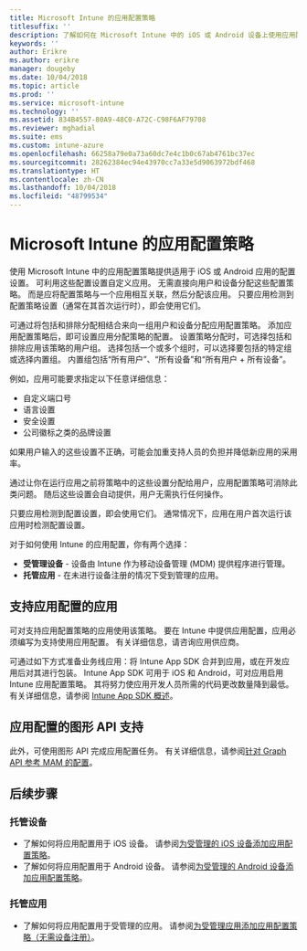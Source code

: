 ```yaml
---
title: Microsoft Intune 的应用配置策略
titlesuffix: ''
description: 了解如何在 Microsoft Intune 中的 iOS 或 Android 设备上使用应用配置策略。
keywords: ''
author: Erikre
ms.author: erikre
manager: dougeby
ms.date: 10/04/2018
ms.topic: article
ms.prod: ''
ms.service: microsoft-intune
ms.technology: ''
ms.assetid: 834B4557-80A9-48C0-A72C-C98F6AF79708
ms.reviewer: mghadial
ms.suite: ems
ms.custom: intune-azure
ms.openlocfilehash: 66258a79e0a73a60dc7e4c1b0c67ab4761bc37ec
ms.sourcegitcommit: 28262384ec94e43970cc7a33e5d9063972bdf468
ms.translationtype: HT
ms.contentlocale: zh-CN
ms.lasthandoff: 10/04/2018
ms.locfileid: "48799534"
---
```

# <a name="app-configuration-policies-for-microsoft-intune"></a>Microsoft Intune 的应用配置策略

使用 Microsoft Intune 中的应用配置策略提供适用于 iOS 或 Android 应用的配置设置。 可利用这些配置设置自定义应用。 无需直接向用户和设备分配这些配置策略。 而是应将配置策略与一个应用相互关联，然后分配该应用。 只要应用检测到配置策略设置（通常在其首次运行时），即会使用它们。

可通过将包括和排除分配相结合来向一组用户和设备分配应用配置策略。 添加应用配置策略后，即可设置应用分配策略的配置。 设置策略分配时，可选择包括和排除应用该策略的用户组。 选择包括一个或多个组时，可以选择要包括的特定组或选择内置组。 内置组包括“所有用户”、“所有设备”和“所有用户 + 所有设备”。

例如，应用可能要求指定以下任意详细信息：

- 自定义端口号
- 语言设置
- 安全设置
- 公司徽标之类的品牌设置

如果用户输入的这些设置不正确，可能会加重支持人员的负担并降低新应用的采用率。

通过让你在运行应用之前将策略中的这些设置分配给用户，应用配置策略可消除此类问题。 随后这些设置会自动提供，用户无需执行任何操作。

只要应用检测到配置设置，即会使用它们。 通常情况下，应用在用户首次运行该应用时检测配置设置。

对于如何使用 Intune 的应用配置，你有两个选择：
 - **受管理设备** - 设备由 Intune 作为移动设备管理 (MDM) 提供程序进行管理。
 - **托管应用** - 在未进行设备注册的情况下受到管理的应用。

## <a name="apps-that-support-app-configuration"></a>支持应用配置的应用

可对支持应用配置策略的应用使用该策略。 要在 Intune 中提供应用配置，应用必须编写为支持使用应用配置。 有关详细信息，请咨询应用供应商。

可通过如下方式准备业务线应用：将 Intune App SDK 合并到应用，或在开发应用后对其进行包装。 Intune App SDK 可用于 iOS 和 Android，可对应用启用 Intune 应用配置策略。 其将努力使应用开发人员所需的代码更改数量降到最低。 有关详细信息，请参阅 [Intune App SDK 概述](app-sdk.md)。

## <a name="graph-api-support-for-app-configuration"></a>应用配置的图形 API 支持

此外，可使用图形 API 完成应用配置任务。 有关详细信息，请参阅[针对 Graph API 参考 MAM 的配置](https://graph.microsoft.io/docs/api-reference/beta/api/intune_mam_targetedmanagedappconfiguration_create)。

## <a name="next-steps"></a>后续步骤

### <a name="managed-devices"></a>托管设备

 - 了解如何将应用配置用于 iOS 设备。  请参阅[为受管理的 iOS 设备添加应用配置策略](app-configuration-policies-use-ios.md)。
 - 了解如何将应用配置用于 Android 设备。  请参阅[为受管理的 Android 设备添加应用配置策略](app-configuration-policies-use-android.md)。

### <a name="managed-apps"></a>托管应用

 - 了解如何将应用配置用于受管理的应用。 请参阅[为受管理应用添加应用配置策略（无需设备注册）](app-configuration-policies-managed-app.md)。
